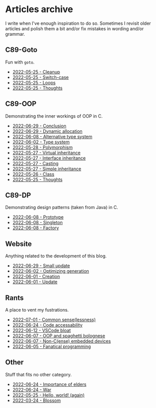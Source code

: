 # Articles archive

I write when I've enough inspiration to do so. Sometimes I revisit older
articles and polish them a bit and/or fix mistakes in wording and/or grammar.

## C89-Goto

Fun with `goto`.

- [2022-05-25 - Cleanup](20220525-5.html)
- [2022-05-25 - Switch-case](20220525-4.html)
- [2022-05-25 - Loops](20220525-3.html)
- [2022-05-25 - Thoughts](20220525-2.html)

## C89-OOP

Demonstrating the inner workings of OOP in C.

- [2022-06-29 - Conclusion](20220629-3.html)
- [2022-06-29 - Dynamic allocation](20220629-2.html)
- [2022-06-08 - Alternative type system](20220608-1.html)
- [2022-06-02 - Type system](20220602-2.html)
- [2022-05-28 - Polymorphism](20220528-1.html)
- [2022-05-27 - Virtual inheritance](20220527-4.html)
- [2022-05-27 - Interface inheritance](20220527-3.html)
- [2022-05-27 - Casting](20220527-2.html)
- [2022-05-27 - Simple inheritance](20220527-1.html)
- [2022-05-26 - Class](20220526-1.html)
- [2022-05-25 - Thoughts](20220525-6.html)

## C89-DP

Demonstrating design patterns (taken from Java) in C.

- [2022-06-08 - Prototype](20220608-4.html)
- [2022-06-08 - Singleton](20220608-3.html)
- [2022-06-08 - Factory](20220608-2.html)

## Website

Anything related to the development of this blog.

- [2022-06-29 - Small update](20220629-1.html)
- [2022-06-02 - Optimizing generation](20220602-1.html)
- [2022-06-01 - Creation](20220601-2.html)
- [2022-06-01 - Update](20220601-1.html)

## Rants

A place to vent my fustrations.

- [2022-07-01 - Common sense(lessness)](20220701-1.html)
- [2022-06-24 - Code accessability](20220624-1.html)
- [2022-06-12 - VSCode bloat](20220612-1.html)
- [2022-06-07 - OOP and spaghetti bolognese](20220607-2.html)
- [2022-06-07 - Non-C(ense) embedded devices](20220607-1.html)
- [2022-06-05 - Fanatical programming](20220605-1.html)

## Other

Stuff that fits no other category.

- [2022-06-24 - Importance of elders](20220624-3.html)
- [2022-06-24 - War](20220624-2.html)
- [2022-05-25 - Hello, world! (again)](20220525-1.html)
- [2022-03-24 - Blossom](20220324-1.html)
